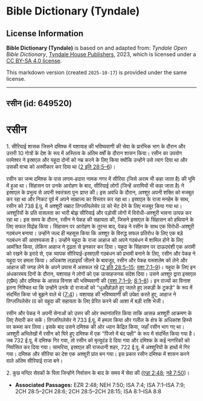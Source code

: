 # Bible Dictionary (Tyndale)

## License Information

**Bible Dictionary (Tyndale)** is based on and adapted from: _Tyndale Open Bible Dictionary_, [Tyndale House Publishers](https://tyndaleopenresources.com/), 2023, which is licensed under a [CC BY-SA 4.0 license](https://creativecommons.org/licenses/by-sa/4.0/legalcode.en).

This markdown version (created `2025-10-17`) is provided under the same license.



--------------------------------

## रसीन (id: 649520)

रसीन
====

1\. सीरियाई शासक जिसने दमिश्क में यशायाह की भविष्यवाणी की सेवा के प्रारंभिक भाग के दौरान और उत्तरी 10 गोत्रों के देश के रूप में अस्तित्व के अंतिम वर्षों के दौरान शासन किया। रसीन का उपयोग परमेश्वर ने इस्राएल और यहूदा दोनों को नम्र करने के लिए किया क्योंकि उन्होंने उसे त्याग दिया था और उसकी वाचा को अस्वीकार कर दिया था ([2 इति 28:5–6](https://ref.ly/2Chr28:5-2Chr28:6))।

रसीन का जन्म दमिश्क के पास लगाम\-हदारा नामक नगर में सीरिया (जिसे अराम भी कहा जाता है) की भूमि में हुआ था। सिंहासन पर उनके आरोहण के बाद, सीरियाई लोगों (जिन्हें अरामियों भी कहा जाता है) ने इस्राएल के प्रभुत्व से अपनी स्वतंत्रता पुनः प्राप्त की। इस अवधि के दौरान, अश्शूर अपनी शक्ति को मजबूत कर रहा था और निकट पूर्व में अपने साम्राज्य का विस्तार कर रहा था। इस्राएल के राजा मनहेम के साथ, रसीन को 738 ई.पू. में अश्शूरी सम्राट तिग्लत्पिलेसेर III को भेंट देने के लिए मजबूर किया गया था।अश्शूरियों के प्रति वासलता का भारी बोझ सीरियाई और पड़ोसी लोगों में विरोधी\-अश्शूरी भावना उत्पन्न कर रहा था। इस समय के दौरान, रसीन ने पेकह की सहायता की, जिसने इस्राएल के सिंहासन को हथियाने के लिए सफल विद्रोह किया। सिंहासन पर आरोहण के तुरन्त बाद, पेकह ने रसीन के साथ एक विरोधी\-अश्शूरी गठबंधन बनाया। उन्होंने जल्द ही महसूस किया कि अश्शूर के विरुद्ध सफल प्रतिरोध के लिए एक बड़े गठबंधन की आवश्यकता है। उन्होंने यहूदा के राजा आहाज को अपने गठबंधन में शामिल होने के लिए आमंत्रित किया, लेकिन आहाज ने दृढ़ता से इनकार कर दिया। यहूदा के सिंहासन पर दाऊदवंशी एक अरामी को रखने के इरादे से, एक व्यापक सीरियाई\-इस्राएली गठबंधन को प्रभावी बनाने के लिए, रसीन और पेकह ने यहूदा पर हमला किया। अधिकांश लड़ाइयाँ जीतने के बावजूद, रसीन और पेकह यरूशलेम को लेने और आहाज की जगह लेने के अपने प्रयास में असफल रहे ([2 इति 28:5–15](https://ref.ly/2Chr28:5-2Chr28:15); [यशा 7:1–9](https://ref.ly/Isa7:1-Isa7:9))। यहूदा के लिए इन अंधकारमय दिनों के दौरान, यशायाह ने लोगों को एक उत्साहजनक संदेश दिया। उसने अश्शूर द्वारा इस्राएल (एप्रैम) और दमिश्क के आसन्न विनाश की भविष्यवाणी की ([यशा 7:1–9](https://ref.ly/Isa7:1-Isa7:9); [8:1–8](https://ref.ly/Isa8:1-Isa8:8))। इन राज्यों का विनाश इतना निश्चित था कि उन्होंने उनके दो राजाओं को “धुआँछोड़ते हुए जलते हुए लकड़ी के टुकड़े” के रूप में संदर्भित किया जो बुझने वाले थे ([7:4](https://ref.ly/Isa7:4))। यशायाह की भविष्यवाणी की उपेक्षा करते हुए, आहाज ने तिग्लत्पिलेसेर III को यहूदा की सहायता के लिए प्रेरित करने की आशा में बड़ी राशि भेजी।

रसीन और पेकह ने अपनी सेनाओं को उत्तर की ओर स्थानांतरित किया ताकि आसन्न अश्शूरी आक्रमण के लिए तैयारी कर सकें। तिग्लत्पिलेसेर ने 733 ई.पू. में हमला किया और गलील के क्षेत्र के अधिकांश हिस्से पर कब्जा कर लिया। इसके बाद उसने दमिश्क की ओर ध्यान केंद्रित किया, जहाँ रसीन भाग गए था। अश्शूरी अभिलेखों में रसीन को घिरे हुए दमिश्क में एक "पिंजरे में बंद पक्षी" के रूप में संदर्भित किया गया है। जब 732 ई.पू. में दमिश्क गिर गया, तो रसीन को मृत्युदंड दे दिया गया और दमिश्क के कई नागरिकों को निर्वासित कर दिया गया। सामरिया, इस्राएल की राजधानी शहर, 722 ई.पू. में अश्शूरियों के हाथों में गिर गया। दमिश्क और सीरिया का देश एक अश्शूरी प्रांत बन गया। इस प्रकार रसीन दमिश्क में शासन करने वाले अंतिम सीरियाई राजा बने।

2\. कुछ मन्दिर सेवकों के पिता जिन्होंने निर्वासन के बाद के समय में सेवा की ([एज्रा 2:48](https://ref.ly/Ezra2:48); [नहे 7:50](https://ref.ly/Neh7:50))।

* **Associated Passages:** EZR 2:48; NEH 7:50; ISA 7:4; ISA 7:1–ISA 7:9; 2CH 28:5–2CH 28:6; 2CH 28:5–2CH 28:15; ISA 8:1–ISA 8:8

